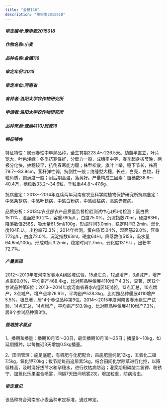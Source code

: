 ```yaml
---
title: "金穗116"
description: "豫审麦2015018"
---
```

##### 审定编号:豫审麦2015018

##### 作物名称:小麦

##### 品种名称:金穗116

##### 审定年份:2015

##### 审定单位:河南省

##### 育种者:洛阳太学农作物研究所

##### 申请者:洛阳太学农作物研究所

##### 品种来源:偃展4110/周麦16

##### 特征特性
特征特性：属弱春性中早熟品种，全生育期223.4～226.5天。幼苗半直立，叶片宽大，叶色浅绿；冬季抗寒性好，分蘖力一般，成穗率中等，春季起身拔节晚，两极分化快，抽穗较早，抗倒春寒能力弱；株型松散，旗叶上举，穗下节长，株高79.7～83.8cm，茎秆弹性弱，抗倒性一般；纺缍型大穗，长芒，白壳，白粒，籽粒角质，饱满度一般；耐后期高温，落黄好。产量构成三因素：亩穗数38.6～40.4万，穗粒数33.2～34.6粒，千粒重44.8～47.6g。
抗病鉴定：2013～2014年连续两年河南省农业科学院植物保护研究所抗病鉴定：中感条锈病，中感叶锈病，中感白粉病，中感纹枯病，高感赤霉病。
品质分析：2013年农业部农产品质量监督检验测试中心(郑州)检测：蛋白质15.11%，湿面筋30.2%，容重760g/L，白度75.0%，沉淀指数70ml，硬度63HI，降落数值258S，吸水量61.5ml/100g，形成时间3.0min，稳定时间3.2min，弱化度104F.U.，出粉率72.3%；2014年检测，蛋白质15.04%，湿面筋29.0%，容重772g/L，白度72.0%，沉淀指数63ml，硬度64HI，降落数值515S，吸水量64.6ml/100g，形成时间3.2min，稳定时间2.7min，弱化度131F.U.，出粉率72.7%。


##### 产量表现
2012～2013年度河南省春水A组区域试验，15点汇总，12点增产，3点减产，增产点率80.0%，平均亩产468.4kg，比对照品种偃展4110增产4.3%，显著，居12个参试品种第8位；2013～2014年度河南省春水A组区域试验，13点汇总，10点增产，3点减产，增产点率76.9%，平均亩产528.3kg，比对照品种偃展4110增产5.5%，极显著，居14个参试品种第9位。2014～2015年度河南省春水组生产试验，14点汇总，14点增产，平均亩产513.9kg，比对照品种偃展4110增产7.3%，居8个参试品种第3位。

##### 栽培技术要点
1、播期和播量：播期10月15～30日，最佳播期10月18～25日；播量8～10kg，如延期播种，以每推迟3天增加0.5kg播量。
2、田间管理：施足底肥，有机肥与化肥配合，亩施肥量纯氮12kg，五氧化二磷7.5kg，氧化钾7.0kg；拔节期每亩追尿素5kg，结合田间化学除草进行化控，以降低株高，及时浇好拔节水和孕穗水，进行纹枯病防治；灌浆期用磷酸二氢钾、粉锈宁、加氧化乐果混合喷雾，间隔7天田间喷雾2次，增加粒重，防病治虫。


##### 审定意见
该品种符合河南省小麦品种审定标准，通过审定。
